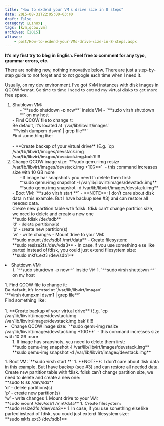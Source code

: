 ```yaml
---
title: "How to exdend your VM's drive size in 8 steps"
date: 2015-08-31T22:05:00+03:00
draft: False
category: [Linux]
tags: [kvm,qcow,vm]
archives: [2015]
aliases:
    - post/How-to-exdend-your-VMs-drive-size-in-8-steps.aspx
---
```



**It’s my first try to blog in English. Feel free to comment for any typo, grammar errors, etc.**

There are nothing new, nothing innovative below. There are just a step-by-step guide to not forget and to not google each time when I need it.

Usually, on my dev environment, I’ve got KVM instances with disk images in QCOW format. So time to time I need to extend my virtual disks to get more free space.

<ol>
<li>Shutdown VM:
<ul>
- `**sudo shutdown -p now**` inside VM
- `**sudo virsh shutdown <vm_name>**` on my host
</ul>
</li>
- Find QCOW file to change it:<br />Be default, it’s located at `/var/lib/libvirt/images`<br />`**virsh dumpxml dsvm1 | grep file**`<br />Find something like:<br /><disk type='file' device='disk'><br /><source file='/var/lib/libvirt/images/devstack.img'/>
- **Create backup of your virtual drive** (E.g. `cp /var/lib/libvirt/images/devstack.img /var/lib/libvirt/images/devstack.img.bak`)!!!!
<li>Change QCOW image size: `**sudo qemu-img resize /var/lib/libvirt/images/devstack.img +10G**`  - this command increases size with 10 GB more
<ul>
- If image has snapshots, you need to delete them first:<br />**sudo qemu-img snapshot -l /var/lib/libvirt/images/devstack.img**<br />**sudo qemu-img snapshot -d <snapshot_id> /var/lib/libvirt/images/devstack.img**
</ul>
</li>
- Boot VM: `**sudo virsh start <vm_name>**`
- **NOTE**: I don’t care about disk data in this example. But I have backup (see #3) and can restore all needed data.<br />Create new partition table with fdisk. fdisk can’t change partition size, we need to delete and create a new one:<br />**sudo fdisk /dev/sdb**<br />‘d’ - delete partitions(s)<br />‘p’ - create new partition(s)<br />‘w’ - write changes
- Mount drive to your VM:<br />**sudo mount /dev/sdb1 /mnt/data**
- Create filesystem:<br />**sudo resize2fs /dev/vda3**
- In case, if you use something else like parted instead of fdisk, you could just extend filesystem size:<br />**sudo mkfs.ext3 /dev/sdb1**
</ol>

<li>Shutdown VM:
<ul>
1. `**sudo shutdown -p now**` inside VM
1. `**sudo virsh shutdown <vm_name>**` on my host
</ul>
</li>
1. Find QCOW file to change it:<br />Be default, it’s located at `/var/lib/libvirt/images`<br />`**virsh dumpxml dsvm1 | grep file**`<br />Find something like:<br /><disk type='file' device='disk'><br /><source file='/var/lib/libvirt/images/devstack.img'/>
1. **Create backup of your virtual drive** (E.g. `cp /var/lib/libvirt/images/devstack.img /var/lib/libvirt/images/devstack.img.bak`)!!!!
<li>Change QCOW image size: `**sudo qemu-img resize /var/lib/libvirt/images/devstack.img +10G**`  - this command increases size with 10 GB more
<ul>
1. If image has snapshots, you need to delete them first:<br />**sudo qemu-img snapshot -l /var/lib/libvirt/images/devstack.img**<br />**sudo qemu-img snapshot -d <snapshot_id> /var/lib/libvirt/images/devstack.img**
</ul>
</li>
1. Boot VM: `**sudo virsh start <vm_name>**`
1. **NOTE**: I don’t care about disk data in this example. But I have backup (see #3) and can restore all needed data.<br />Create new partition table with fdisk. fdisk can’t change partition size, we need to delete and create a new one:<br />**sudo fdisk /dev/sdb**<br />‘d’ - delete partitions(s)<br />‘p’ - create new partition(s)<br />‘w’ - write changes
1. Mount drive to your VM:<br />**sudo mount /dev/sdb1 /mnt/data**
1. Create filesystem:<br />**sudo resize2fs /dev/vda3**
1. In case, if you use something else like parted instead of fdisk, you could just extend filesystem size:<br />**sudo mkfs.ext3 /dev/sdb1**

 

